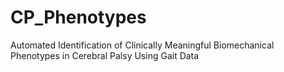 # CP_Phenotypes
Automated Identification of Clinically Meaningful Biomechanical Phenotypes in Cerebral Palsy Using Gait Data
